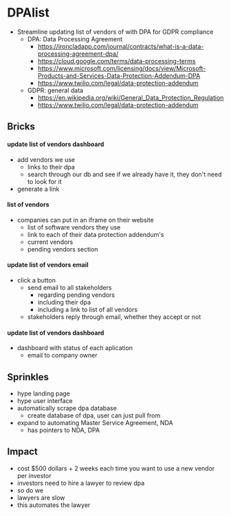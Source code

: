 # DPAlist
- Streamline updating list of vendors of with DPA for GDPR compliance
  - DPA: Data Processing Agreement
      - https://ironcladapp.com/journal/contracts/what-is-a-data-processing-agreement-dpa/
      - https://cloud.google.com/terms/data-processing-terms
      - https://www.microsoft.com/licensing/docs/view/Microsoft-Products-and-Services-Data-Protection-Addendum-DPA
      - https://www.twilio.com/legal/data-protection-addendum
  - GDPR: general data
      - https://en.wikipedia.org/wiki/General_Data_Protection_Regulation
      - https://www.twilio.com/legal/data-protection-addendum
## Bricks
#### update list of vendors dashboard
- add vendors we use
  - links to their dpa
  - search through our db and see if we already have it, they don't need to look for it
- generate a link
#### list of vendors
- companies can put in an iframe on their website
    - list of software vendors they use
    - link to each of their data protection addendum's
    - current vendors
    - pending vendors section
#### update list of vendors email
- click a button
  - send email to all stakeholders
      - regarding pending vendors
      - including their dpa
      - including a link to list of all vendors
  - stakeholders reply through email, whether they accept or not
#### update list of vendors dashboard
- dashboard with status of each aplication
  - email to company owner
## Sprinkles
- hype landing page
- hype user interface
- automatically scrape dpa database
  - create database of dpa, user can just pull from
- expand to automating Master Service Agreement, NDA
  -  has pointers to NDA, DPA
## Impact
- cost $500 dollars + 2 weeks each time you want to use a new vendor per investor
- investors need to hire a lawyer to review dpa
- so do we
- lawyers are slow
- this automates the lawyer
